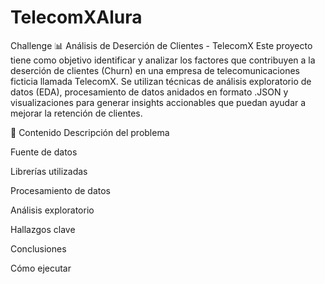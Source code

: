 # TelecomXAlura
Challenge
📊 Análisis de Deserción de Clientes - TelecomX
Este proyecto tiene como objetivo identificar y analizar los factores que contribuyen a la deserción de clientes (Churn) en una empresa de telecomunicaciones ficticia llamada TelecomX. Se utilizan técnicas de análisis exploratorio de datos (EDA), procesamiento de datos anidados en formato .JSON y visualizaciones para generar insights accionables que puedan ayudar a mejorar la retención de clientes.

🧾 Contenido
Descripción del problema

Fuente de datos

Librerías utilizadas

Procesamiento de datos

Análisis exploratorio

Hallazgos clave

Conclusiones

Cómo ejecutar

